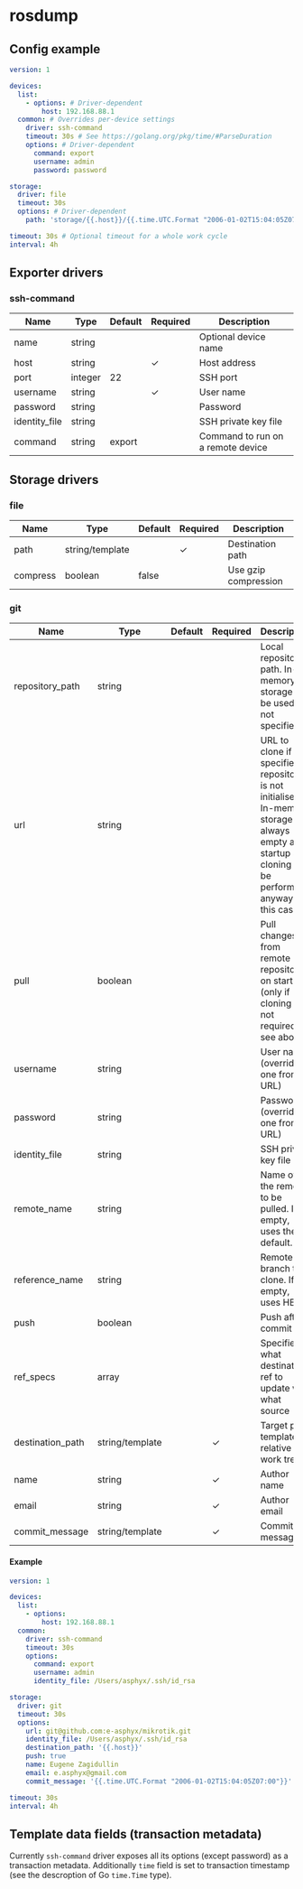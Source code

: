 

# rosdump

## Config example

```yaml
version: 1

devices:
  list:
    - options: # Driver-dependent
        host: 192.168.88.1
  common: # Overrides per-device settings
    driver: ssh-command
    timeout: 30s # See https://golang.org/pkg/time/#ParseDuration
    options: # Driver-dependent
      command: export
      username: admin
      password: password

storage:
  driver: file
  timeout: 30s
  options: # Driver-dependent
    path: 'storage/{{.host}}/{{.time.UTC.Format "2006-01-02T15:04:05Z07:00"}}'

timeout: 30s # Optional timeout for a whole work cycle
interval: 4h
```

## Exporter drivers

### ssh-command

| Name          | Type    | Default | Required | Description                       |
| ------------- | ------- | ------- | -------- | --------------------------------- |
| name          | string  |         |          | Optional device name              |
| host          | string  |         | ✓        | Host address                      |
| port          | integer | 22      |          | SSH port                          |
| username      | string  |         | ✓        | User name                         |
| password      | string  |         |          | Password                          |
| identity_file | string  |         |          | SSH private key file              |
| command       | string  | export  |          | Command to run on a remote device |

## Storage drivers

### file

| Name     | Type            | Default | Required | Description          |
| -------- | --------------- | ------- | -------- | -------------------- |
| path     | string/template |         | ✓        | Destination path     |
| compress | boolean         | false   |          | Use gzip compression |

### git

| Name             | Type            | Default | Required | Description                                                  |
| ---------------- | --------------- | ------- | -------- | ------------------------------------------------------------ |
| repository_path  | string          |         |          | Local repository path. In-memory storage will be used if not specified. |
| url              | string          |         |          | URL to clone if the specified repository is not initialised. In-memory storage is always empty at startup so cloning will be performed anyway in this case. |
| pull             | boolean         |         |          | Pull changes from remote repository on startup (only if cloning is not required, see above). |
| username         | string          |         |          | User name (overrides one from URL)                           |
| password         | string          |         |          | Password (overrides one from URL)                            |
| identity_file    | string          |         |          | SSH private key file                                         |
| remote_name      | string          |         |          | Name of the remote to be pulled. If empty, uses the default. |
| reference_name   | string          |         |          | Remote branch to clone. If empty, uses HEAD.                 |
| push             | boolean         |         |          | Push after commit                                            |
| ref_specs        | array           |         |          | Specifies what destination ref to update with what source    |
| destination_path | string/template |         | ✓        | Target path template relative to work tree                   |
| name             | string          |         | ✓        | Author name                                                  |
| email            | string          |         | ✓        | Author email                                                 |
| commit_message   | string/template |         | ✓        | Commit message                                               |

#### Example

```yaml
version: 1

devices:
  list:
    - options:
        host: 192.168.88.1
  common:
    driver: ssh-command
    timeout: 30s
    options:
      command: export
      username: admin
      identity_file: /Users/asphyx/.ssh/id_rsa

storage:
  driver: git
  timeout: 30s
  options:
    url: git@github.com:e-asphyx/mikrotik.git
    identity_file: /Users/asphyx/.ssh/id_rsa
    destination_path: '{{.host}}'
    push: true
    name: Eugene Zagidullin
    email: e.asphyx@gmail.com
    commit_message: '{{.time.UTC.Format "2006-01-02T15:04:05Z07:00"}}'

timeout: 30s
interval: 4h
```



## Template data fields (transaction metadata)

Currently `ssh-command` driver exposes all its options (except password) as a transaction metadata. Additionally `time` field is set to transaction timestamp (see the descroption of Go `time.Time` type).

